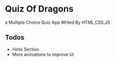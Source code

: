 # Quiz Of Dragons
a Multiple Choice Quiz App Writed By HTML,CSS,JS

## Todos
- Hints Section
- More animations to improve Ui
